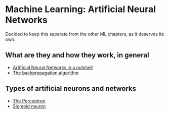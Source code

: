 # Machine Learning: Artificial Neural Networks

Decided to keep this separate from the other ML chapters, as it deserves its own.

## What are they and how they work, in general

* [Artificial Neural Networks in a nutshell](http://nbviewer.jupyter.org/github/martinapugliese/tales-science-data/blob/master/neural-nets/anns.ipynb)
* [The backpropagation algorithm](http://nbviewer.jupyter.org/github/martinapugliese/tales-science-data/blob/master/neural-nets/backpropagation.ipynb)

## Types of artificial neurons and networks

* [The Perceptron](http://nbviewer.jupyter.org/github/martinapugliese/tales-science-data/blob/master/neural-nets/perceptron.ipynb)
* [Sigmoid neuron](http://nbviewer.jupyter.org/github/martinapugliese/tales-science-data/blob/master/neural-nets/sigmoid-neuron.ipynb)


